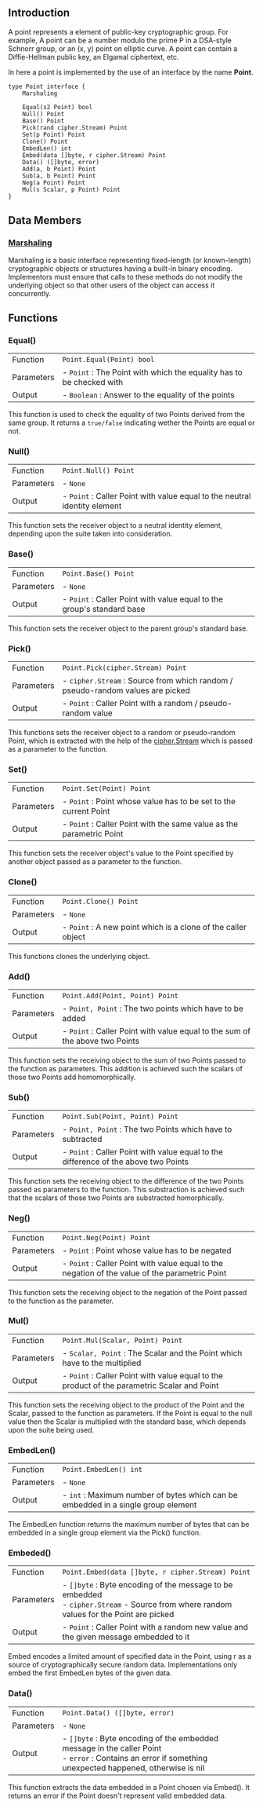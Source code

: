 ## Introduction

A point represents a element of public-key cryptographic group. For example, A
point can be a number modulo the prime P in a DSA-style Schnorr group, or an (x,
y) point on elliptic curve. A point can contain a Diffie-Hellman public key, an
Elgamal ciphertext, etc.

In here a point is implemented by the use of an interface by the name **Point**.

```
type Point interface {
	Marshaling
	
	Equal(s2 Point) bool
	Null() Point
	Base() Point
	Pick(rand cipher.Stream) Point
	Set(p Point) Point
	Clone() Point
	EmbedLen() int
	Embed(data []byte, r cipher.Stream) Point
	Data() ([]byte, error)
	Add(a, b Point) Point
	Sub(a, b Point) Point
	Neg(a Point) Point
	Mul(s Scalar, p Point) Point
}
```

## Data Members

### [Marshaling](marshalling.md)

Marshaling is a basic interface representing fixed-length (or known-length)
cryptographic objects or structures having a built-in binary encoding.
Implementors must ensure that calls to these methods do not modify the
underlying object so that other users of the object can access it concurrently.

## Functions

### Equal()

|            |                                                                      |
| ---------- |----------------------------------------------------------------------|
| Function   | `Point.Equal(Point) bool`                                            |
| Parameters | - `Point` : The Point with which the equality has to be checked with |
| Output     | - `Boolean` : Answer to the equality of the points                   |

This function is used to check the equality of two Points derived from the same
group. It returns a `true/false` indicating wether the Points are equal or not.

### Null()

|            |                                                                           |
| ---------- |---------------------------------------------------------------------------|
| Function   | `Point.Null() Point`                                                      |
| Parameters | - `None`                                                                  |
| Output     | - `Point` : Caller Point with value equal to the neutral identity element |

This function sets the receiver object to a neutral identity element, depending
upon the suite taken into consideration.

### Base()

|            |                                                                        |
| ---------- |------------------------------------------------------------------------|
| Function   | `Point.Base() Point`                                                   |
| Parameters | - `None`                                                               |
| Output     | - `Point` : Caller Point with value equal to the group's standard base |

This function sets the receiver object to the parent group's standard base.

### Pick()

|            |                                                                                |
| ---------- |--------------------------------------------------------------------------------|
| Function   | `Point.Pick(cipher.Stream) Point`                                              |
| Parameters | - `cipher.Stream` : Source from which random / pseudo-random values are picked |
| Output     | - `Point` : Caller Point with a random / pseudo-random value                   |

This functions sets the receiver object to a random or pseudo-random Point,
which is extracted with the help of the
[cipher.Stream](https://pkg.go.dev/crypto/cipher#Stream) which is passed as a
parameter to the function.

### Set()

|            |                                                                      |
| ---------- |----------------------------------------------------------------------|
| Function   | `Point.Set(Point) Point`                                             |
| Parameters | - `Point` : Point whose value has to be set to the current Point     |
| Output     | - `Point` : Caller Point with the same value as the parametric Point |

This function sets the receiver object's value to the Point specified by another
object passed as a parameter to the function.

### Clone()

|            |                                                               |
| ---------- |---------------------------------------------------------------|
| Function   | `Point.Clone() Point`                                         |
| Parameters | - `None`                                                      |
| Output     | - `Point` : A new point which is a clone of the caller object |

This functions clones the underlying object.

### Add()

|            |                                                                              |
| ---------- |------------------------------------------------------------------------------|
| Function   | `Point.Add(Point, Point) Point`                                              |
| Parameters | - `Point, Point` : The two points which have to be added                     |
| Output     | - `Point` : Caller Point with value equal to the sum of the above two Points |

This function sets the receiving object to the sum of two Points passed to the
function as parameters. This addition is achieved such the scalars of those two
Points add homomorphically.

### Sub()

|            |                                                                                     |
| ---------- |-------------------------------------------------------------------------------------|
| Function   | `Point.Sub(Point, Point) Point`                                                     |
| Parameters | - `Point, Point` : The two Points which have to subtracted                          |
| Output     | - `Point` : Caller Point with value equal to the difference of the above two Points |

This function sets the receiving object to the difference of the two Points
passed as parameters to the function. This substraction is achieved such that
the scalars of those two Points are substracted homorphically.

### Neg()

|            |                                                                                                |
| ---------- |------------------------------------------------------------------------------------------------|
| Function   | `Point.Neg(Point) Point`                                                                       |
| Parameters | - `Point` : Point whose value has to be negated                                                |
| Output     | - `Point` : Caller Point with value equal to the negation of the value of the parametric Point |

This function sets the receiving object to the negation of the Point passed to
the function as the parameter.

### Mul()

|            |                                                                                             |
| ---------- |---------------------------------------------------------------------------------------------|
| Function   | `Point.Mul(Scalar, Point) Point`                                                            |
| Parameters | - `Scalar, Point` : The Scalar and the Point which have to the multiplied                   |
| Output     | - `Point` : Caller Point with value equal to the product of the parametric Scalar and Point |

This function sets the receiving object to the product of the Point and the
Scalar, passed to the function as parameters. If the Point is equal to the null
value then the Scalar is multiplied with the standard base, which depends upon
the suite being used.

### EmbedLen()

|            |                                                                                   |
| ---------- |-----------------------------------------------------------------------------------|
| Function   | `Point.EmbedLen() int`                                                            |
| Parameters | - `None`                                                                          |
| Output     | - `int` : Maximum number of bytes which can be embedded in a single group element |

The EmbedLen function returns the maximum number of bytes that can be embedded
in a single group element via the Pick() function.

### Embeded()

|            |                                                                                                                                            |
| ---------- |--------------------------------------------------------------------------------------------------------------------------------------------|
| Function   | `Point.Embed(data []byte, r cipher.Stream) Point`                                                                                          |
| Parameters | - `[]byte` : Byte encoding of the message to be embedded <br/>- `cipher.Stream` - Source from where random values for the Point are picked |
| Output     | - `Point` : Caller Point with a random new value and the given message embedded to it                                                      |

Embed encodes a limited amount of specified data in the Point, using r as a
source of cryptographically secure random data.  Implementations only embed the
first EmbedLen bytes of the given data.

### Data()

|            |                                                                                                                                                             |
| ---------- |-------------------------------------------------------------------------------------------------------------------------------------------------------------|
| Function   | `Point.Data() ([]byte, error)`                                                                                                                              |
| Parameters | - `None`                                                                                                                                                    |
| Output     | - `[]byte` : Byte encoding of the embedded message in the caller Point<br/>- `error` : Contains an error if something unexpected happened, otherwise is nil |

This function extracts the data embedded in a Point chosen via Embed(). It
returns an error if the Point doesn't represent valid embedded data.